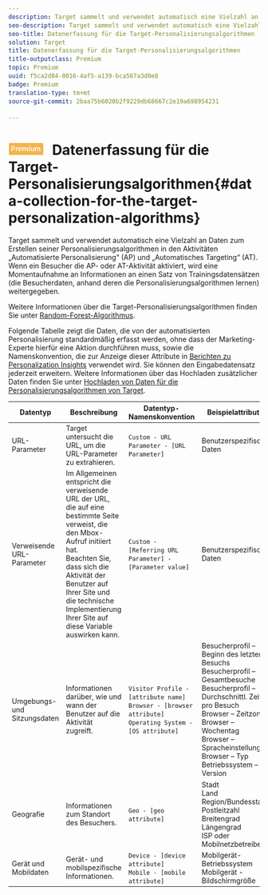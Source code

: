 ```yaml
---
description: Target sammelt und verwendet automatisch eine Vielzahl an Daten zum Erstellen seiner Personalisierungsalgorithmen in den Aktivitäten „Automatisierte Personalisierung“ (AP) und „Automatisches Targeting“ (AT). Wenn ein Besucher die AP- oder AT-Aktivität aktiviert, wird eine Momentaufnahme an Informationen an einen Satz von Trainingsdatensätzen (die Besucherdaten, anhand deren die Personalisierungsalgorithmen lernen) weitergegeben.
seo-description: Target sammelt und verwendet automatisch eine Vielzahl an Daten zum Erstellen seiner Personalisierungsalgorithmen in den Aktivitäten „Automatisierte Personalisierung“ (AP) und „Automatisches Targeting“ (AT). Wenn ein Besucher die AP- oder AT-Aktivität aktiviert, wird eine Momentaufnahme an Informationen an einen Satz von Trainingsdatensätzen (die Besucherdaten, anhand deren die Personalisierungsalgorithmen lernen) weitergegeben.
seo-title: Datenerfassung für die Target-Personalisierungsalgorithmen
solution: Target
title: Datenerfassung für die Target-Personalisierungsalgorithmen
title-outputclass: Premium
topic: Premium
uuid: f5ca2d84-0016-4af5-a139-bca567a3d0e8
badge: Premium
translation-type: tm+mt
source-git-commit: 2baa75b6020b2f9229db68667c2e19a698954231

---
```



# ![PREMIUM](/help/assets/premium.png) Datenerfassung für die Target-Personalisierungsalgorithmen{#data-collection-for-the-target-personalization-algorithms}

Target sammelt und verwendet automatisch eine Vielzahl an Daten zum Erstellen seiner Personalisierungsalgorithmen in den Aktivitäten „Automatisierte Personalisierung“ (AP) und „Automatisches Targeting“ (AT). Wenn ein Besucher die AP- oder AT-Aktivität aktiviert, wird eine Momentaufnahme an Informationen an einen Satz von Trainingsdatensätzen (die Besucherdaten, anhand deren die Personalisierungsalgorithmen lernen) weitergegeben.

Weitere Informationen über die Target-Personalisierungsalgorithmen finden Sie unter   [Random-Forest-Algorithmus](../../c-activities/t-automated-personalization/algo-random-forest.md#concept_48F3CDAA16A848D2A84CDCD19DAAE3AA).

Folgende Tabelle zeigt die Daten, die von der automatisierten Personalisierung standardmäßig erfasst werden, ohne dass der Marketing-Experte hierfür eine Aktion durchführen muss, sowie die Namenskonvention, die zur Anzeige dieser Attribute in [Berichten zu Personalization Insights](../../c-reports/c-personalization-insights-reports/personalization-insights-reports.md#concept_A897070E1EDC403EB84CFB7A6ECAD767) verwendet wird. Sie können den Eingabedatensatz jederzeit erweitern. Weitere Informationen über das Hochladen zusätzlicher Daten finden Sie unter   [Hochladen von Daten für die Personalisierungsalgorithmen von Target](../../c-activities/t-automated-personalization/uploading-data-for-the-target-personalization-algorithms.md#concept_85EA505B37E54514A1C8AB91553FEED6).

| Datentyp | Beschreibung | Datentyp-Namenskonvention | Beispielattribute |
|--- |--- |--- |--- |
| URL-Parameter | Target untersucht die URL, um die URL-Parameter zu extrahieren. | `Custom - URL Parameter - [URL Parameter]` | Benutzerspezifische Daten |
| Verweisende URL-Parameter | Im Allgemeinen entspricht die verweisende URL der URL, die auf eine bestimmte Seite verweist, die den Mbox-Aufruf initiiert hat.<br>Beachten Sie, dass sich die Aktivität der Benutzer auf Ihrer Site und die technische Implementierung Ihrer Site auf diese Variable auswirken kann. | `Custom - [Referring URL Parameter] - [Parameter value]` | Benutzerspezifische Daten |
| Umgebungs- und Sitzungsdaten | Informationen darüber, wie und wann der Benutzer auf die Aktivität zugreift. | `Visitor Profile - [attribute name]`<br>`Browser - [browser attribute]`<br>`Operating System - [OS attribute]` | Besucherprofil – Beginn des letzten Besuchs<br>Besucherprofil – Gesamtbesuche<br>Besucherprofil – Durchschnittl. Zeit pro Besuch<br>Browser – Zeitzone<br>Browser – Wochentag<br>Browser – Spracheinstellung<br>Browser – Typ<br>Betriebssystem – Version |
| Geografie | Informationen zum Standort des Besuchers. | `Geo - [geo attribute]` | Stadt<br>Land<br>Region/Bundesstaat<br>Postleitzahl<br>Breitengrad<br>Längengrad<br>ISP oder Mobilnetzbetreiber |
| Gerät und Mobildaten | Gerät- und mobilspezifische Informationen. | `Device - [device attribute]`<br>`Mobile - [mobile attribute]` | Mobilgerät-Betriebssystem<br>Mobilgerät - Bildschirmgröße |

